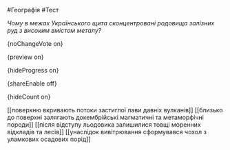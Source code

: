 #Географія #Тест

*Чому в межах Українського щита сконцентровані родовища залізних руд з високим вмістом металу?*

{noChangeVote on}

{preview on}

{hideProgress on}

{shareEnable off}

{hideCount on}

[[поверхню вкривають потоки застиглої лави давніх вулканів]]
[[близько до поверхні залягають докембрійські магматичні та метаморфічні породи]]
[[після відступу льодовика залишилися товщі моренних відкладів та лесів]]
[[унаслідок вивітрювання сформувався чохол з уламкових осадових порід]]
